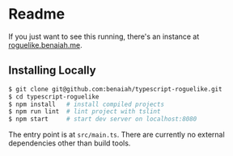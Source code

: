 # Readme

If you just want to see this running, there's an instance at
[roguelike.benaiah.me](http://roguelike.benaiah.me).

## Installing Locally

````bash
$ git clone git@github.com:benaiah/typescript-roguelike.git
$ cd typescript-roguelike
$ npm install   # install compiled projects
$ npm run lint  # lint project with tslint
$ npm start     # start dev server on localhost:8080
````

The entry point is at `src/main.ts`. There are currently no external
dependencies other than build tools.
